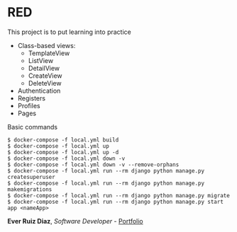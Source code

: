 # RED

This project is to put learning into practice
- Class-based views: 
    - TemplateView
    - ListView
    - DetailView
    - CreateView
    - DeleteView
- Authentication
- Registers
- Profiles
- Pages

Basic commands
```
$ docker-compose -f local.yml build
$ docker-compose -f local.yml up
$ docker-compose -f local.yml up -d
$ docker-compose -f local.yml down -v
$ docker-compose -f local.yml down -v --remove-orphans 
$ docker-compose -f local.yml run --rm django python manage.py createsuperuser
$ docker-compose -f local.yml run --rm django python manage.py makemigrations
$ docker-compose -f local.yml run --rm django python manage.py migrate
$ docker-compose -f local.yml run --rm django python manage.py start app <nameApp>
```


**Ever Ruiz Diaz**, *Software Developer* - [Portfolio](http://everdev.pythonanywhere.com/)
